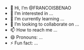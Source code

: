 - 👋 Hi, I’m @FRANCOISBENAO
- 👀 I’m interested in ...
- 🌱 I’m currently learning ...
- 💞️ I’m looking to collaborate on ...
- 📫 How to reach me ...
- 😄 Pronouns: ...
- ⚡ Fun fact: ...

<!---
FRANCOISBENAO/FRANCOISBENAO is a ✨ special ✨ repository because its `README.md` (this file) appears on your GitHub profile.
You can click the Preview link to take a look at your changes.
--->
